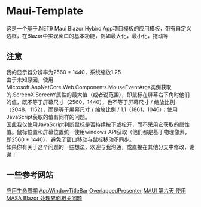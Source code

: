 # Maui-Template
这是一个基于.NET9 Maui Blazor Hybird App项目模板的应用模板，带有自定义边框，在Blazor中实现窗口的基本功能，例如最大化，最小化，拖动等
## 注意
我的显示器分辨率为2560 * 1440，系统缩放1.25<br>
由于未知原因，使用Microsoft.AspNetCore.Web.Components.MouseEventArgs实例获取的.ScreenX.ScreenY属性的最大值（或者说范围），即鼠标在屏幕右下角时他们的值，既不等于屏幕尺寸（2560，1440），也不等于屏幕尺寸 / 缩放比例 （2048，1152），而是等于屏幕尺寸 / 缩放比例 / 1.1（1861，1046）；使用JavaScript获取的值有同样的问题。<br>
因此我仅使用JavaScript判断鼠标是否持续按下或松开，而不采用它获取的属性值。鼠标位置和屏幕位置统一使用windows API获取（他们都是基于物理像素，即2560 * 1440），避免了窗口移动与鼠标移动不同步。<br>
如果你有关于这个问题的一些想法，欢迎与我沟通，或直接在其他分支中修改，谢谢！
## 一些参考网站
[应用生命周期](https://learn.microsoft.com/zh-cn/dotnet/maui/fundamentals/app-lifecycle?view=net-maui-9.0)
[AppWindowTitleBar](https://learn.microsoft.com/zh-cn/windows/windows-app-sdk/api/winrt/microsoft.ui.windowing.appwindowtitlebar?view=windows-app-sdk-1.7)
[OverlappedPresenter](https://learn.microsoft.com/zh-cn/windows/windows-app-sdk/api/winrt/microsoft.ui.windowing.overlappedpresenter?view=windows-app-sdk-1.7)
[MAUI 第六天 使用MASA Blazor 处理界面相关问题](https://blog.csdn.net/xingchengaiwei/article/details/130104293)
